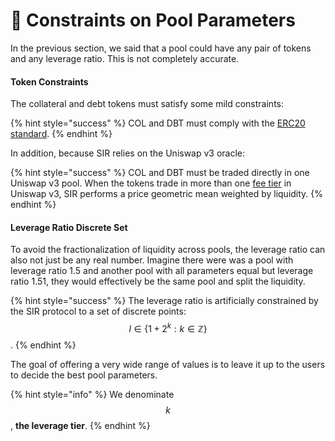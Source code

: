# 🚧 Constraints on Pool Parameters

In the previous section, we said that a pool could have any pair of tokens and any leverage ratio. This is not completely accurate.

#### Token Constraints

The collateral and debt tokens must satisfy some mild constraints:

{% hint style="success" %}
COL and DBT must comply with the [ERC20 standard](https://ethereum.org/en/developers/docs/standards/tokens/erc-20/).
{% endhint %}

In addition, because SIR relies on the Uniswap v3 oracle:

{% hint style="success" %}
COL and DBT must be traded directly in one Uniswap v3 pool. When the tokens trade in more than one [fee tier](https://docs.uniswap.org/protocol/concepts/V3-overview/fees#pool-fees-tiers) in Uniswap v3, SIR performs a price geometric mean weighted by liquidity.
{% endhint %}

#### Leverage Ratio Discrete Set

To avoid the fractionalization of liquidity across pools, the leverage ratio can also not just be any real number. Imagine there were was a pool with leverage ratio 1.5 and another pool with all parameters equal but leverage ratio 1.51, they would effectively be the same pool and split the liquidity.

{% hint style="success" %}
The leverage ratio is artificially constrained by the SIR protocol to a set of discrete points: $$\begin{equation}  l\in\left\{1+2^k : k\in \mathbb{Z}\right\} \end{equation}$$.
{% endhint %}

The goal of offering a very wide range of values is to leave it up to the users to decide the best pool parameters.

{% hint style="info" %}
We denominate $$k$$, **the leverage tier**.
{% endhint %}
